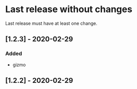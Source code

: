 # Last release without changes
Last release must have at least one change.
## [1.2.3] - 2020-02-29
### Added
- gizmo
## [1.2.2] - 2020-02-29
